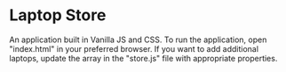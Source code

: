 # Laptop Store

An application built in Vanilla JS and CSS. To run the application, open "index.html" in your preferred browser. 
If you want to add additional laptops, update the array in the "store.js" file with appropriate properties.
